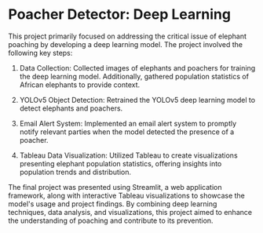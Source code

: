 # Poacher Detector: Deep Learning

This project primarily focused on addressing the critical issue of elephant poaching by developing a deep learning model. The project involved the following key steps:

1. Data Collection: 
      Collected images of elephants and poachers for training the deep learning model. Additionally, gathered population statistics of African elephants to provide context.

2. YOLOv5 Object Detection: 
      Retrained the YOLOv5 deep learning model to detect elephants and poachers.

3. Email Alert System: 
      Implemented an email alert system to promptly notify relevant parties when the model detected the presence of a poacher.

4. Tableau Data Visualization: 
      Utilized Tableau to create visualizations presenting elephant population statistics, offering insights into population trends and distribution.

The final project was presented using Streamlit, a web application framework, along with interactive Tableau visualizations to showcase the model's usage and project findings.
By combining deep learning techniques, data analysis, and visualizations, this project aimed to enhance the understanding of poaching and contribute to its prevention.
